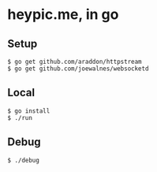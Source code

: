 heypic.me, in go
===============

Setup
-----

    $ go get github.com/araddon/httpstream
    $ go get github.com/joewalnes/websocketd

Local
-----

    $ go install
    $ ./run

Debug
-----

    $ ./debug